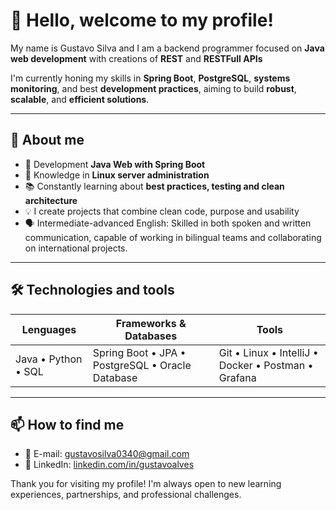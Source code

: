 # 👋 Hello, welcome to my profile! 


My name is Gustavo Silva and I am a backend programmer focused on **Java web development** with creations of **REST** and **RESTFull APIs**

I'm currently honing my skills in **Spring Boot**, **PostgreSQL**, **systems monitoring**, and best **development practices**, aiming to build **robust**, **scalable**, and **efficient solutions**.


---

## 💼 About me

- 🎯 Development **Java Web with Spring Boot**
- 🐧 Knowledge in **Linux server administration**
- 📚 Constantly learning about **best practices, testing and clean architecture**
- 💡 I create projects that combine clean code, purpose and usability
- 🗣️ Intermediate-advanced English: Skilled in both spoken and written communication, capable of working in bilingual teams and collaborating on international projects.

---

## 🛠️ Technologies and tools

| Lenguages | Frameworks & Databases | Tools |
|-----------|-----------------------------|-------------|
| Java • Python • SQL | Spring Boot • JPA • PostgreSQL • Oracle Database| Git • Linux • IntelliJ • Docker • Postman • Grafana|

---

## 📫 How to find me

- 📧 E-mail: gustavosilva0340@gmail.com
- 💼 LinkedIn: [linkedin.com/in/gustavoalves](https://linkedin.com/in/gustavoalves)



Thank you for visiting my profile! I'm always open to new learning experiences, partnerships, and professional challenges. 
